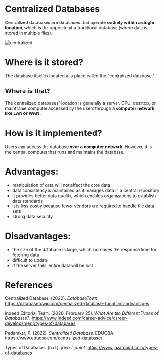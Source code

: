 # Centralized Databases 

Centralized databases are databases that operate **entirely within a single location**, which is the opposite of a traditional database (where data is stored in multiple files).

![centralized](https://user-images.githubusercontent.com/109105989/197428016-d2eda0fa-1cc2-4e9c-bdd7-7592095d7844.png)

# Where is it stored? 
The database itself is located at a place called the "centralized database."

## Where is that? 
The centralized databases' location is generally a server, CPU, desktop, or mainframe computer accessed by the users through a **computer network like LAN or WAN**.

# How is it implemented? 
Users can access the database **over a computer network**. However, it is the central computer that runs and maintains the database.

# Advantages: 
- manipulation of data will not affect the core data 
- data consistency is maintained as it manages data in a central repository 
- it provides better data quality, which enables organizations to establish data standards 
- it is less costly because fewer vendors are required to handle the data sets 
- strong data security 

# Disadvantages: 
- the size of the database is large, which increases the response time for fetching data 
- difficult to update 
- if the server fails, entire data will be lost 

# References
Centralized Database. (2022). *DatabaseTown*. <https://databasetown.com/centralized-database-fucntions-advantages> 
 
Indeed Editorial Team. (2020, February 25). *What Are the Different Types of Databases?*. <https://www.indeed.com/career-advice/career-developement/types-of-databases> 

Pedamkar, P. (2022). *Centralized Database*. EDUCBA. <https://www.educba.com/centralized-database/> 

Types of Databases. (n.d.). *java T point*. <https://www.javatpoint.com/types-of-databases> 
